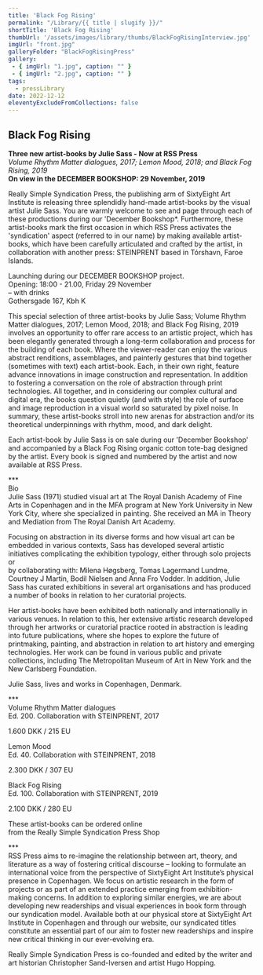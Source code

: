 ```yaml
---
title: 'Black Fog Rising'
permalink: "/Library/{{ title | slugify }}/"
shortTitle: 'Black Fog Rising'
thumbUrl: '/assets/images/library/thumbs/BlackFogRisingInterview.jpg'
imgUrl: "front.jpg"
galleryFolder: "BlackFogRisingPress"
gallery:
 - { imgUrl: "1.jpg", caption: "" }
 - { imgUrl: "2.jpg", caption: "" }
tags:
  - pressLibrary
date: 2022-12-12
eleventyExcludeFromCollections: false
---
```



<div class="Txt">
  <h2>Black Fog Rising</h2>
  <p><strong>Three new artist-books by Julie Sass - Now at RSS Press</strong><br><em>Volume Rhythm Matter dialogues, 2017; Lemon Mood, 2018; and Black Fog Rising, 2019</em><br><strong>On view in the DECEMBER BOOKSHOP: 29 November, 2019</strong></p>
  <p>Really Simple Syndication Press, the publishing arm of SixtyEight Art Institute is releasing three splendidly hand-made artist-books by the visual artist Julie Sass. You are warmly welcome to see and page through each of these productions during our 'December Bookshop*. Furthermore, these artist-books mark the first occasion in which RSS Press activates the 'syndication' aspect (referred to in our name) by making available artist-books, which have been carefully articulated and crafted by the artist, in collaboration with another press: STEINPRENT based in Tórshavn, Faroe Islands.</p>
  <p>Launching during our DECEMBER BOOKSHOP project.<br>
  Opening: 18:00 - 21.00, Friday 29 November<br>
  – with drinks<br>
  Gothersgade 167, Kbh K</p>
  <p>This special selection of three artist-books by Julie Sass; Volume Rhythm Matter dialogues, 2017; Lemon Mood, 2018; and Black Fog Rising, 2019 involves an opportunity to offer rare access to an artistic project, which has been elegantly generated through a long-term collaboration and process for the building of each book. Where the viewer-reader can enjoy the various abstract renditions, assemblages, and painterly gestures that bind together (sometimes with text) each artist-book. Each, in their own right, feature advance innovations in image construction and representation. In addition to fostering a conversation on the role of abstraction through print technologies. All together, and in considering our complex cultural and digital era, the books question quietly (and with style) the role of surface and image reproduction in a visual world so saturated by pixel noise. In summary, these artist-books stroll into new arenas for abstraction and/or its theoretical underpinnings with rhythm, mood, and dark delight.</p>
  <p>Each artist-book by Julie Sass is on sale during our 'December Bookshop' and accompanied by a Black Fog Rising organic cotton tote-bag designed by the artist. Every book is signed and numbered by the artist and now available at RSS Press.</p>
  <p>***<br>
  Bio<br>
  Julie Sass (1971) studied visual art at The Royal Danish Academy of Fine Arts in Copenhagen and in the MFA program at New York University in New York City, where she specialized in painting. She received an MA in Theory and Mediation from The Royal Danish Art Academy.</p>
  <p>Focusing on abstraction in its diverse forms and how visual art can be embedded in various contexts, Sass has developed several artistic initiatives complicating the exhibition typology, either through solo projects or<br>
  by collaborating with: Milena Høgsberg, Tomas Lagermand Lundme, Courtney J Martin, Bodil Nielsen and Anna Fro Vodder. In addition, Julie Sass has curated exhibitions in several art organisations and has produced a number of books in relation to her curatorial projects.</p>
  <p>Her artist-books have been exhibited both nationally and internationally in various venues. In relation to this, her extensive artistic research developed through her artworks or curatorial practice rooted in abstraction is leading into future publications, where she hopes to explore the future of printmaking, painting, and abstraction in relation to art history and emerging technologies. Her work can be found in various public and private collections, including The Metropolitan Museum of Art in New York and the New Carlsberg Foundation.</p>
  <p>Julie Sass, lives and works in Copenhagen, Denmark.</p>
  <p>***<br>
  Volume Rhythm Matter dialogues<br>
  Ed. 200. Collaboration with STEINPRENT, 2017</p>
  <p>1.600 DKK / 215 EU</p>
  <p>Lemon Mood<br>
  Ed. 40. Collaboration with STEINPRENT, 2018</p>
  <p>2.300 DKK / 307 EU</p>
  <p>Black Fog Rising<br>
  Ed. 100. Collaboration with STEINPRENT, 2019</p>
  <p>2.100 DKK / 280 EU</p>
  <p>These artist-books can be ordered online<br>
  from the Really Simple Syndication Press Shop</p>
  <p>***<br>
  RSS Press aims to re-imagine the relationship between art, theory, and literature as a way of fostering critical discourse – looking to formulate an international voice from the perspective of SixtyEight Art Institute’s physical presence in Copenhagen. We focus on artistic research in the form of projects or as part of an extended practice emerging from exhibition-making concerns. In addition to exploring similar energies, we are about developing new readerships and visual experiences in book form through our syndication model. Available both at our physical store at SixtyEight Art Institute in Copenhagen and through our website, our syndicated titles constitute an essential part of our aim to foster new readerships and inspire new critical thinking in our ever-evolving era.</p>
  <p>Really Simple Syndication Press is co-founded and edited by the writer and art historian Christopher Sand-Iversen and artist Hugo Hopping.</p>
</div>